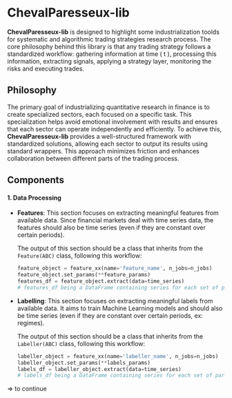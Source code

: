 # ChevalParesseux-lib

**ChevalParesseux-lib** is designed to highlight some industrialization toolds for systematic and algorithmic trading strategies research process. The core philosophy behind this library is that any trading strategy follows a standardized workflow: gathering information at time \( t \), processing this information, extracting signals, applying a strategy layer, monitoring the risks and executing trades.

## Philosophy

The primary goal of industrializing quantitative research in finance is to create specialized sectors, each focused on a specific task. This specialization helps avoid emotional involvement with results and ensures that each sector can operate independently and efficiently. To achieve this, **ChevalParesseux-lib** provides a well-structured framework with standardized solutions, allowing each sector to output its results using standard wrappers. This approach minimizes friction and enhances collaboration between different parts of the trading process.

## Components

#### 1. Data Processing

- **Features**: This section focuses on extracting meaningful features from available data. Since financial markets deal with time series data, the features should also be time series (even if they are constant over certain periods).

  The output of this section should be a class that inherits from the `Feature(ABC)` class, following this workflow:

  ```python
  feature_object = feature_xx(name='feature_name', n_jobs=n_jobs)
  feature_object.set_params(**feature_params)
  features_df = feature_object.extract(data=time_series)
  # features_df being a DataFrame containing series for each set of parameters.

- **Labelling**: This section focuses on extracting meaningful labels from available data. It aims to train Machine Learning models and should also be time series (even if they are constant over certain periods, ex: regimes).

    The output of this section should be a class that inherits from the `Labeller(ABC)` class, following this workflow:

  ```python
  labeller_object = feature_xx(name='labeller_name', n_jobs=n_jobs)
  labeller_object.set_params(**labels_params)
  labels_df = labeller_object.extract(data=time_series)
  # labels_df being a DataFrame containing series for each set of parameters.


=> to continue